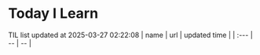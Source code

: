 # Today I Learn 
TIL list updated at 2025-03-27 02:22:08
| name | url | updated time |
| :--- | -- | -- |
